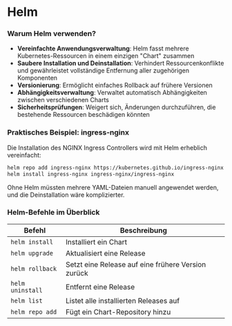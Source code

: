 # Helm
### Warum Helm verwenden?

- **Vereinfachte Anwendungsverwaltung**: Helm fasst mehrere Kubernetes-Ressourcen in einem einzigen "Chart" zusammen
- **Saubere Installation und Deinstallation**: Verhindert Ressourcenkonflikte und gewährleistet vollständige Entfernung aller zugehörigen Komponenten
- **Versionierung**: Ermöglicht einfaches Rollback auf frühere Versionen
- **Abhängigkeitsverwaltung**: Verwaltet automatisch Abhängigkeiten zwischen verschiedenen Charts
- **Sicherheitsprüfungen**: Weigert sich, Änderungen durchzuführen, die bestehende Ressourcen beschädigen könnten

### Praktisches Beispiel: ingress-nginx

Die Installation des NGINX Ingress Controllers wird mit Helm erheblich vereinfacht:

```bash
helm repo add ingress-nginx https://kubernetes.github.io/ingress-nginx
helm install ingress-nginx ingress-nginx/ingress-nginx
```

Ohne Helm müssten mehrere YAML-Dateien manuell angewendet werden, und die Deinstallation wäre komplizierter.

### Helm-Befehle im Überblick

| Befehl | Beschreibung |
|--------|--------------|
| `helm install` | Installiert ein Chart |
| `helm upgrade` | Aktualisiert eine Release |
| `helm rollback` | Setzt eine Release auf eine frühere Version zurück |
| `helm uninstall` | Entfernt eine Release |
| `helm list` | Listet alle installierten Releases auf |
| `helm repo add` | Fügt ein Chart-Repository hinzu |